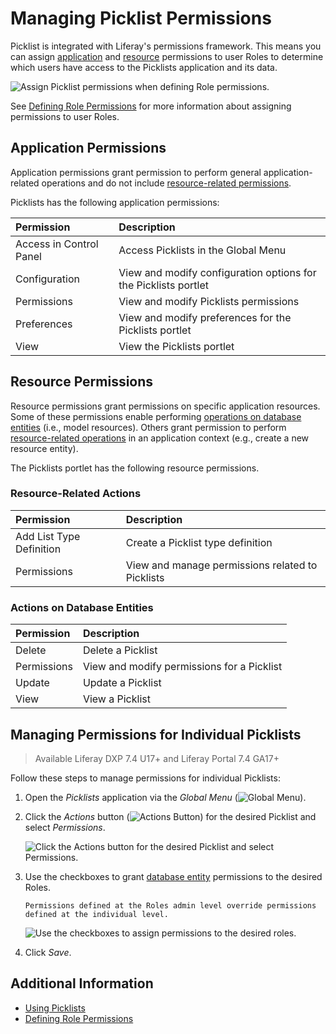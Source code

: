 # Managing Picklist Permissions

Picklist is integrated with Liferay's permissions framework. This means you can assign [application](#application-permissions) and [resource](#resource-permissions) permissions to user Roles to determine which users have access to the Picklists application and its data.

![Assign Picklist permissions when defining Role permissions.](./managing-picklist-permissions/images/01.png)

See [Defining Role Permissions](../../../users-and-permissions/roles-and-permissions/defining-role-permissions.md) for more information about assigning permissions to user Roles.

## Application Permissions

Application permissions grant permission to perform general application-related operations and do not include [resource-related permissions](#resource-permissions).

Picklists has the following application permissions:

| Permission | Description |
| :--- | :--- |
| Access in Control Panel | Access Picklists in the Global Menu |
| Configuration | View and modify configuration options for the Picklists portlet |
| Permissions | View and modify Picklists permissions |
| Preferences | View and modify preferences for the Picklists portlet |
| View | View the Picklists portlet |

## Resource Permissions

Resource permissions grant permissions on specific application resources. Some of these permissions enable performing [operations on database entities](#resource-related-actions) (i.e., model resources). Others grant permission to perform [resource-related operations](#actions-on-database-entities) in an application context (e.g., create a new resource entity).

The Picklists portlet has the following resource permissions.

### Resource-Related Actions

| Permission | Description |
| :--- | :--- |
| Add List Type Definition | Create a Picklist type definition |
| Permissions | View and manage permissions related to Picklists |

### Actions on Database Entities

| Permission | Description |
| :--- | :--- |
| Delete | Delete a Picklist |
| Permissions | View and modify permissions for a Picklist |
| Update | Update a Picklist |
| View | View a Picklist |

## Managing Permissions for Individual Picklists

> Available Liferay DXP 7.4 U17+ and Liferay Portal 7.4 GA17+

Follow these steps to manage permissions for individual Picklists:

1. Open the *Picklists* application via the *Global Menu* (![Global Menu](../../../images/icon-applications-menu.png)).

1. Click the *Actions* button (![Actions Button](../../../images/icon-actions.png)) for the desired Picklist and select *Permissions*.

   ![Click the Actions button for the desired Picklist and select Permissions.](./managing-picklist-permissions/images/02.png)

1. Use the checkboxes to grant [database entity](#actions-on-database-entities) permissions to the desired Roles.

   ```{note}
   Permissions defined at the Roles admin level override permissions defined at the individual level.
   ```

   ![Use the checkboxes to assign permissions to the desired roles.](./managing-picklist-permissions/images/03.png)

1. Click *Save*.

## Additional Information

* [Using Picklists](./using-picklists.md)
* [Defining Role Permissions](../../../users-and-permissions/roles-and-permissions/defining-role-permissions.md)
